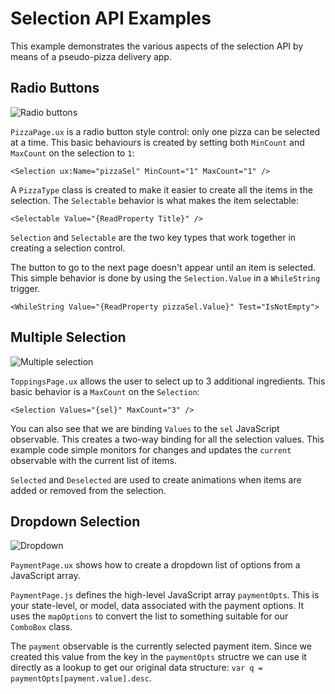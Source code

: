 # Selection API Examples

This example demonstrates the various aspects of the selection API by means of a pseudo-pizza delivery app.

## Radio Buttons

![Radio buttons](https://github.com/fusetools/fuse-samples/blob/master/Samples/Controls/Selection/gifs/radio-buttons.gif)

`PizzaPage.ux` is a radio button style control: only one pizza can be selected at a time. This basic behaviours is created by setting both `MinCount` and `MaxCount` on the selection to `1`:

	<Selection ux:Name="pizzaSel" MinCount="1" MaxCount="1" />

A `PizzaType` class is created to make it easier to create all the items in the selection. The `Selectable` behavior is what makes the item selectable:

	<Selectable Value="{ReadProperty Title}" />
	
`Selection` and `Selectable` are the two key types that work together in creating a selection control.

The button to go to the next page doesn't appear until an item is selected. This simple behavior is done by using the `Selection.Value` in a `WhileString` trigger.

	<WhileString Value="{ReadProperty pizzaSel.Value}" Test="IsNotEmpty">
	
	
## Multiple Selection

![Multiple selection](https://github.com/fusetools/fuse-samples/blob/master/Samples/Controls/Selection/gifs/multiple.gif)

`ToppingsPage.ux` allows the user to select up to 3 additional ingredients. This basic behavior is a `MaxCount` on the `Selection`:

	<Selection Values="{sel}" MaxCount="3" />
	
You can also see that we are binding `Values` to the `sel` JavaScript observable. This creates a two-way binding for all the selection values. This example code simple monitors for changes and updates the `current` observable with the current list of items.

`Selected` and `Deselected` are used to create animations when items are added or removed from the selection.


## Dropdown Selection

![Dropdown](https://github.com/fusetools/fuse-samples/blob/master/Samples/Controls/Selection/gifs/dropdown.gif)

`PaymentPage.ux` shows how to create a dropdown list of options from a JavaScript array.

`PaymentPage.js` defines the high-level JavaScript array `paymentOpts`. This is your state-level, or model, data associated with the payment options. It uses the `mapOptions` to convert the list to something suitable for our `ComboBox` class.

The `payment` observable is the currently selected payment item. Since we created this value from the key in the `paymentOpts` structre we can use it directly as a lookup to get our original data structure: `var q = paymentOpts[payment.value].desc`.

